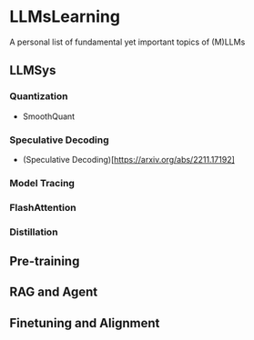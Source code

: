 # LLMsLearning
A personal list of fundamental yet important topics of (M)LLMs
## LLMSys
### Quantization
* SmoothQuant 
### Speculative Decoding
* (Speculative Decoding)[https://arxiv.org/abs/2211.17192]
### Model Tracing
### FlashAttention
### Distillation

## Pre-training

## RAG and Agent
## Finetuning and Alignment

